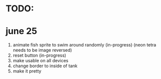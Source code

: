 # TODO:
# june 25
1. animate fish sprite to swim around randomly (in-progress) (neon tetra needs to be image reversed)
2. reset button (in-progress)
3. make usable on all devices
4. change border to inside of tank
5. make it pretty